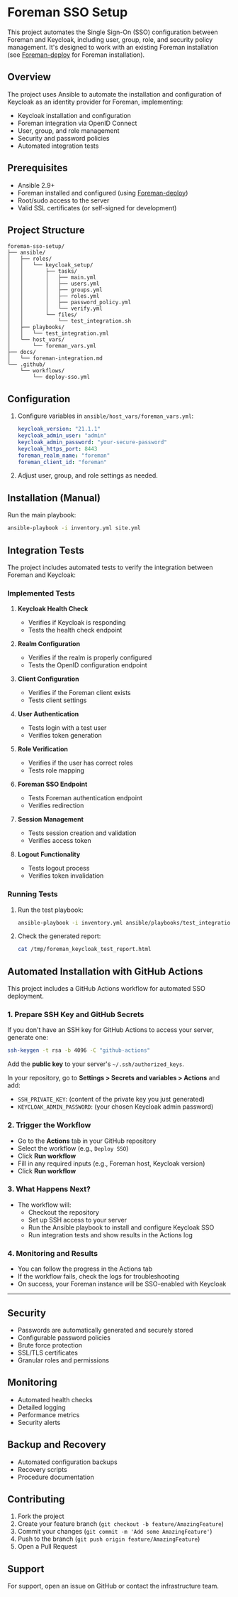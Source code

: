 # Foreman SSO Setup

This project automates the Single Sign-On (SSO) configuration between Foreman and Keycloak, including user, group, role, and security policy management. It's designed to work with an existing Foreman installation (see [Foreman-deploy](https://github.com/enemy100/Foreman-deploy) for Foreman installation).

## Overview

The project uses Ansible to automate the installation and configuration of Keycloak as an identity provider for Foreman, implementing:

- Keycloak installation and configuration
- Foreman integration via OpenID Connect
- User, group, and role management
- Security and password policies
- Automated integration tests

## Prerequisites

- Ansible 2.9+
- Foreman installed and configured (using [Foreman-deploy](https://github.com/enemy100/Foreman-deploy))
- Root/sudo access to the server
- Valid SSL certificates (or self-signed for development)

## Project Structure

```
foreman-sso-setup/
├── ansible/
│   ├── roles/
│   │   └── keycloak_setup/
│   │       ├── tasks/
│   │       │   ├── main.yml
│   │       │   ├── users.yml
│   │       │   ├── groups.yml
│   │       │   ├── roles.yml
│   │       │   ├── password_policy.yml
│   │       │   └── verify.yml
│   │       └── files/
│   │           └── test_integration.sh
│   ├── playbooks/
│   │   └── test_integration.yml
│   └── host_vars/
│       └── foreman_vars.yml
├── docs/
│   └── foreman-integration.md
└── .github/
    └── workflows/
        └── deploy-sso.yml
```

## Configuration

1. Configure variables in `ansible/host_vars/foreman_vars.yml`:
   ```yaml
   keycloak_version: "21.1.1"
   keycloak_admin_user: "admin"
   keycloak_admin_password: "your-secure-password"
   keycloak_https_port: 8443
   foreman_realm_name: "foreman"
   foreman_client_id: "foreman"
   ```

2. Adjust user, group, and role settings as needed.

## Installation (Manual)

Run the main playbook:
```bash
ansible-playbook -i inventory.yml site.yml
```

## Integration Tests

The project includes automated tests to verify the integration between Foreman and Keycloak:

### Implemented Tests

1. **Keycloak Health Check**
   - Verifies if Keycloak is responding
   - Tests the health check endpoint

2. **Realm Configuration**
   - Verifies if the realm is properly configured
   - Tests the OpenID configuration endpoint

3. **Client Configuration**
   - Verifies if the Foreman client exists
   - Tests client settings

4. **User Authentication**
   - Tests login with a test user
   - Verifies token generation

5. **Role Verification**
   - Verifies if the user has correct roles
   - Tests role mapping

6. **Foreman SSO Endpoint**
   - Tests Foreman authentication endpoint
   - Verifies redirection

7. **Session Management**
   - Tests session creation and validation
   - Verifies access token

8. **Logout Functionality**
   - Tests logout process
   - Verifies token invalidation

### Running Tests

1. Run the test playbook:
   ```bash
   ansible-playbook -i inventory.yml ansible/playbooks/test_integration.yml
   ```

2. Check the generated report:
   ```bash
   cat /tmp/foreman_keycloak_test_report.html
   ```

## Automated Installation with GitHub Actions

This project includes a GitHub Actions workflow for automated SSO deployment.

### 1. Prepare SSH Key and GitHub Secrets
If you don't have an SSH key for GitHub Actions to access your server, generate one:
```bash
ssh-keygen -t rsa -b 4096 -C "github-actions"
```
Add the **public key** to your server's `~/.ssh/authorized_keys`.

In your repository, go to **Settings > Secrets and variables > Actions** and add:
- `SSH_PRIVATE_KEY`: (content of the private key you just generated)
- `KEYCLOAK_ADMIN_PASSWORD`: (your chosen Keycloak admin password)

### 2. Trigger the Workflow
- Go to the **Actions** tab in your GitHub repository
- Select the workflow (e.g., `Deploy SSO`)
- Click **Run workflow**
- Fill in any required inputs (e.g., Foreman host, Keycloak version)
- Click **Run workflow**

### 3. What Happens Next?
- The workflow will:
  - Checkout the repository
  - Set up SSH access to your server
  - Run the Ansible playbook to install and configure Keycloak SSO
  - Run integration tests and show results in the Actions log

### 4. Monitoring and Results
- You can follow the progress in the Actions tab
- If the workflow fails, check the logs for troubleshooting
- On success, your Foreman instance will be SSO-enabled with Keycloak

---

## Security

- Passwords are automatically generated and securely stored
- Configurable password policies
- Brute force protection
- SSL/TLS certificates
- Granular roles and permissions

## Monitoring

- Automated health checks
- Detailed logging
- Performance metrics
- Security alerts

## Backup and Recovery

- Automated configuration backups
- Recovery scripts
- Procedure documentation

## Contributing

1. Fork the project
2. Create your feature branch (`git checkout -b feature/AmazingFeature`)
3. Commit your changes (`git commit -m 'Add some AmazingFeature'`)
4. Push to the branch (`git push origin feature/AmazingFeature`)
5. Open a Pull Request

## Support

For support, open an issue on GitHub or contact the infrastructure team.












